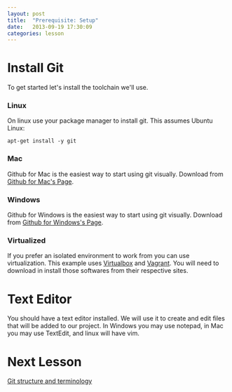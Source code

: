 ```yaml
---
layout: post
title:  "Prerequisite: Setup"
date:   2013-09-19 17:30:09
categories: lesson
---
```


# Install Git

To get started let's install the toolchain we'll use.

### Linux

On linux use your package manager to install git. This assumes Ubuntu Linux:

    apt-get install -y git

### Mac

Github for Mac is the easiest way to start using git visually. Download from
[Github for Mac's Page][gh-mac].

### Windows

Github for Windows is the easiest way to start using git visually. Download from
[Github for Windows's Page][gh-win].

### Virtualized

If you prefer an isolated environment to work from you can use virtualization.
This example uses [Virtualbox][vb] and [Vagrant][vagrant]. You will need to
download in install those softwares from their respective sites.

# Text Editor

You should have a text editor installed. We will use it to create and edit files
that will be added to our project. In Windows you may use notepad, in Mac you
may use TextEdit, and linux will have vim.

# Next Lesson

[Git structure and terminology][next-lesson]

[gh-mac]: http://mac.github.com/
[gh-win]: http://windows.github.com/
[vb]: https://www.virtualbox.org/
[vagrant]: http://www.vagrantup.com/
[next-lesson]: /lesson/2013/09/20/Structure-and-terminology.html
